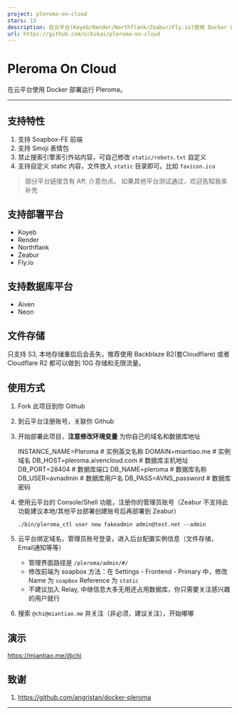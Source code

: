 ```yaml
---
project: pleroma-on-cloud
stars: 13
description: 在云平台(Koyeb/Render/Northflank/Zeabur/Fly.io)使用 Docker 部署运行 Pleroma。
url: https://github.com/ccbikai/pleroma-on-cloud
---
```


Pleroma On Cloud
================

在云平台使用 Docker 部署运行 Pleroma。

* * *

支持特性
----

1.  支持 Soapbox-FE 前端
2.  支持 Smoji 表情包
3.  禁止搜索引擎索引外站内容，可自己修改 `static/robots.txt` 自定义
4.  支持自定义 static 内容，文件放入 `static` 目录即可。比如 `favicon.ico`

> 部分平台链接含有 Aff, 介意勿点。 如果其他平台测试通过，欢迎告知我来补充

支持部署平台
------

-   Koyeb
-   Render
-   Northflank
-   Zeabur
-   Fly.io

支持数据库平台
-------

-   Aiven
-   Neon

文件存储
----

只支持 S3, 本地存储重启后会丢失，推荐使用 Backblaze B2(套Cloudflare) 或者 Cloudflare R2 都可以做到 10G 存储和无限流量。

使用方式
----

1.  Fork 此项目到你 Github
    
2.  到云平台注册账号，关联你 Github
    
3.  开始部署此项目，**注意修改环境变量** 为你自己的域名和数据库地址
    
    INSTANCE\_NAME\=Pleroma # 实例英文名称
    DOMAIN\=miantiao.me # 实例域名
    DB\_HOST\=pleroma.aivencloud.com # 数据库主机地址
    DB\_PORT\=28404 # 数据库端口
    DB\_NAME\=pleroma # 数据库名称
    DB\_USER\=avnadmin # 数据库用户名
    DB\_PASS\=AVNS\_password # 数据库密码
    
4.  使用云平台的 Console/Shell 功能，注册你的管理员账号（Zeabur 不支持此功能建议本地/其他平台部署创建账号后再部署到 Zeabur）
    
    `./bin/pleroma_ctl user new fakeadmin admin@test.net --admin`
    
5.  云平台绑定域名，管理员账号登录，进入后台配置实例信息（文件存储，Email通知等等）
    
    -   管理界面路径是 `/pleroma/admin/#/`
    -   修改前端为 soapbox 方法：在 Settings - Frontend - Primary 中，修改 Name 为 `soapbox` Reference 为 `static`
    -   不建议加入 Relay, 中继信息大多无用还占用数据库，你只需要关注感兴趣的用户就行
6.  搜索 `@chi@miantiao.me` 并关注（非必须，建议关注），开始嘟嘟
    

演示
--

https://miantiao.me/@chi

致谢
--

1.  https://github.com/angristan/docker-pleroma

* * *
